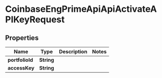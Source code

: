 
# CoinbaseEngPrimeApiApiActivateAPIKeyRequest

## Properties
Name | Type | Description | Notes
------------ | ------------- | ------------- | -------------
**portfolioId** | **String** |  | 
**accessKey** | **String** |  | 



